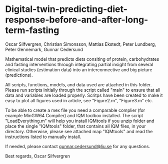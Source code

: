 # Digital-twin-predicting-diet-response-before-and-after-long-term-fasting
Oscar Silfvergren, Christian Simonsson, Mattias Ekstedt, Peter Lundberg, Peter Gennemark, Gunnar Cedersund

Mathematical model that predicts diets consiting of protein, carbohydrates and fasting interventions through 
integrating partial insight from several clinical studies (estimation data) into an interconnective and big 
picture (predictions).

All scripts, functions, models, and data used are attached in this folder. Please run scripts initially through 
the script called "main" to ensure that all data and variables are loaded properly. 
Scritps have been created to make it easy to plot all figures used in article, see "Figure2.m", "Figure3.m" etc.

To be able to create a mex file you need a comparable complier (for example MinGW64 Compiler) and IQM toolbox installed. The script "LoadEverything.m" will help you install IQMtools if you unzip folder and place the single 
"IQMtools" folder, that contains all IQM files, in your directory. Otherwise, please see attached map "IQMtools" and read 
the instructions listed to manually install.

If needed, please contact gunnar.cedersund@liu.se for any questions.

Best regards,
Oscar Silfvergren
